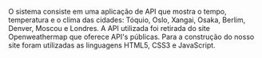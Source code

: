 O sistema consiste em uma aplicação de API que mostra o tempo, temperatura e o clima  das cidades: Tóquio, Oslo, Xangai, Osaka, Berlim, Denver, Moscou e Londres. A API utilizada foi retirada do site Openweathermap que oferece API's públicas. Para a
construção do nosso site foram utilizadas as linguagens HTML5, CSS3 e JavaScript.